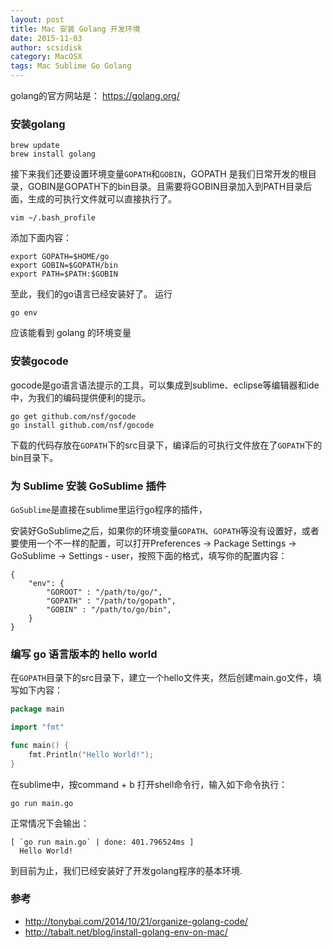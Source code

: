```yaml
---
layout: post
title: Mac 安装 Golang 开发环境
date: 2015-11-03
author: scsidisk
category: MacOSX
tags: Mac Sublime Go Golang
---
```


golang的官方网站是： https://golang.org/

### 安装golang

    brew update
    brew install golang

接下来我们还要设置环境变量`GOPATH`和`GOBIN`，GOPATH
是我们日常开发的根目录，GOBIN是GOPATH下的bin目录。且需要将GOBIN目录加入到PATH目录后面，生成的可执行文件就可以直接执行了。

    vim ~/.bash_profile

添加下面内容：

    export GOPATH=$HOME/go
    export GOBIN=$GOPATH/bin
    export PATH=$PATH:$GOBIN

至此，我们的go语言已经安装好了。 运行

    go env

应该能看到 golang 的环境变量

### 安装gocode

gocode是go语言语法提示的工具，可以集成到sublime、eclipse等编辑器和ide中，为我们的编码提供便利的提示。

    go get github.com/nsf/gocode
    go install github.com/nsf/gocode

下载的代码存放在`GOPATH`下的src目录下，编译后的可执行文件放在了`GOPATH`下的bin目录下。

###  为 Sublime 安装 GoSublime 插件

`GoSublime`是直接在sublime里运行go程序的插件，

安装好GoSublime之后，如果你的环境变量`GOPATH`、`GOPATH`等没有设置好，或者要使用一个不一样的配置，可以打开Preferences -\> Package Settings -\> GoSublime -\> Settings - user，按照下面的格式，填写你的配置内容：

    {
        "env": {
            "GOROOT" : "/path/to/go/",
            "GOPATH" : "/path/to/gopath",
            "GOBIN" : "/path/to/go/bin",
        }
    }

<!-- ### 为 Sublime 安装 GoGDB 插件

从菜单中打开 Perferences->Package Settings->GoGDB->Settings-User ，

会打开GoGDB的settings文件，找到"workingdir"和"commandline"所在位置，

指定好开放项目的路径及执行文件名称，如下：

    {
        "go_cmd": "/usr/local/bin/go",
    }

### 安装 gdb

无 -->

### 编写 go 语言版本的 hello world

在`GOPATH`目录下的src目录下，建立一个hello文件夹，然后创建main.go文件，填写如下内容：

```go
package main

import "fmt"

func main() {
    fmt.Println("Hello World!");
}
```

在sublime中，按command + b 打开shell命令行，输入如下命令执行：

    go run main.go

正常情况下会输出：

    [ `go run main.go` | done: 401.796524ms ]
      Hello World!

到目前为止，我们已经安装好了开发golang程序的基本环境.

### 参考

- http://tonybai.com/2014/10/21/organize-golang-code/
- http://tabalt.net/blog/install-golang-env-on-mac/